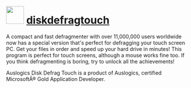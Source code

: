 ﻿# <img src="https://cdn.rawgit.com/chocolatey/chocolatey-coreteampackages/136ef0bb871e04da4d9e0e0da37902930c80c2b4/icons/diskdefragtouch.png" width="48" height="48"/> [diskdefragtouch](https://chocolatey.org/packages/diskdefragtouch)


A compact and fast defragmenter with over 11,000,000 users worldwide now has a special version that's perfect for defragging your touch screen PC. Get your files in order and speed up your hard drive in minutes! This program is perfect for touch screens, although a mouse works fine too. If you think defragmenting is boring, try to unlock all the achievements!

Auslogics Disk Defrag Touch is a product of Auslogics, certified MicrosoftÂ® Gold Application Developer.

